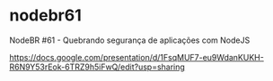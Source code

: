 # nodebr61
NodeBR #61 - Quebrando segurança de aplicações com NodeJS

https://docs.google.com/presentation/d/1FsqMUF7-eu9WdanKUKH-R6N9Y53rEok-6TRZ9h5iFwQ/edit?usp=sharing
